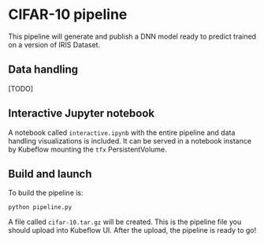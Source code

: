 # CIFAR-10 pipeline
This pipeline will generate and publish a DNN model ready to predict trained on a version of IRIS Dataset.

## Data handling
[TODO]

## Interactive Jupyter notebook
A notebook called `interactive.ipynb` with the entire pipeline and data handling visualizations is included.
It can be served in a notebook instance by Kubeflow mounting the `tfx` PersistentVolume.

## Build and launch
To build the pipeline is:
```
python pipeline.py
```
A file called `cifar-10.tar.gz` will be created. This is the pipeline file you should upload into Kubeflow UI.
After the upload, the pipeline is ready to go!
